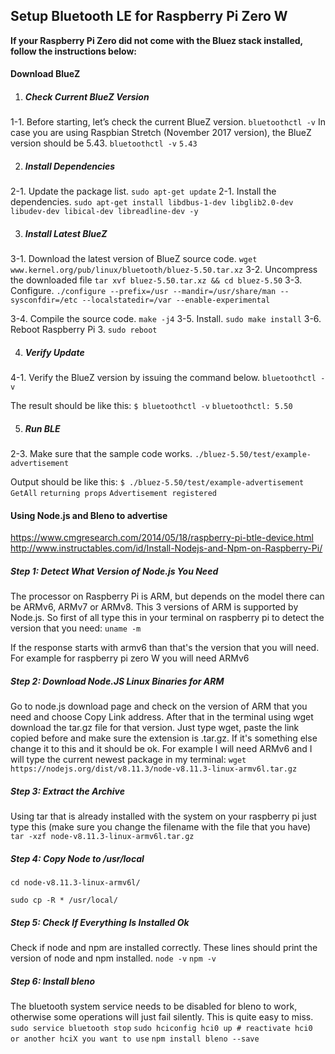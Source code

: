 ## Setup Bluetooth LE for Raspberry Pi Zero W

**If your Raspberry Pi Zero did not come with the Bluez stack installed, follow the instructions below:**  

#### Download BlueZ

1. ##### Check Current BlueZ Version

  1-1. Before starting, let’s check the current BlueZ version.
  `bluetoothctl -v`
  In case you are using Raspbian Stretch (November 2017 version), the BlueZ version should be 5.43.
  `bluetoothctl -v`
  `5.43`

  

2. ##### Install Dependencies

  2-1. Update the package list.
  `sudo apt-get update`
  2-1. Install the dependencies.
  `sudo apt-get install libdbus-1-dev libglib2.0-dev libudev-dev libical-dev libreadline-dev -y`

  

3. ##### Install Latest BlueZ

  3-1. Download the latest version of BlueZ source code.
  `wget www.kernel.org/pub/linux/bluetooth/bluez-5.50.tar.xz`
  3-2. Uncompress the downloaded file
  `tar xvf bluez-5.50.tar.xz && cd bluez-5.50`
  3-3. Configure.
  `./configure --prefix=/usr --mandir=/usr/share/man --sysconfdir=/etc --localstatedir=/var --enable-experimental`

  3-4. Compile the source code.
  `make -j4`
  3-5. Install.
  `sudo make install`
  3-6. Reboot Raspberry Pi 3.
  `sudo reboot`

  

4. ##### Verify Update

  4-1. Verify the BlueZ version by issuing the command below.
  ``bluetoothctl -v``

  The result should be like this:
  `$ bluetoothctl -v`
  `bluetoothctl: 5.50`

  

5. ##### Run BLE

  2-3. Make sure that the sample code works. 
  `./bluez-5.50/test/example-advertisement`

  Output should be like this:
  `$ ./bluez-5.50/test/example-advertisement`
  `GetAll`
  `returning props`
  `Advertisement registered`



#### Using Node.js and Bleno to advertise

https://www.cmgresearch.com/2014/05/18/raspberry-pi-btle-device.html
http://www.instructables.com/id/Install-Nodejs-and-Npm-on-Raspberry-Pi/

##### Step 1: Detect What Version of Node.js You Need

The processor on Raspberry Pi is ARM, but depends on the model there can be ARMv6, ARMv7 or ARMv8. This 3 versions of ARM is supported by Node.js.
So first of all type this in your terminal on raspberry pi to detect the version that you need:
`uname -m`

If the response starts with armv6 than that's the version that you will need. For example for raspberry pi zero W you will need ARMv6

##### Step 2: Download Node.JS Linux Binaries for ARM

Go to node.js download page and check on the version of ARM that you need and choose Copy Link address.
After that in the terminal using wget download the tar.gz file for that version. Just type wget, paste the link copied before and make sure the extension is .tar.gz. If it's something else change it to this and it should be ok. For example I will need ARMv6 and I will type the current newest package in my terminal:
`wget https://nodejs.org/dist/v8.11.3/node-v8.11.3-linux-armv6l.tar.gz`

##### Step 3: Extract the Archive

Using tar that is already installed with the system on your raspberry pi just type this (make sure you change the filename with the file that you have)
`tar -xzf node-v8.11.3-linux-armv6l.tar.gz`

##### Step 4: Copy Node to /usr/local

`cd node-v8.11.3-linux-armv6l/`


`sudo cp -R * /usr/local/`

##### Step 5: Check If Everything Is Installed Ok

Check if node and npm are installed correctly. These lines should print the version of node and npm installed.
`node -v`
`npm -v`



##### Step 6: Install bleno 

The bluetooth system service needs to be disabled for bleno to work, otherwise some operations will just fail silently. This is quite easy to miss.
`sudo service bluetooth stop`
`sudo hciconfig hci0 up # reactivate hci0 or another hciX you want to use`
`npm install bleno --save`